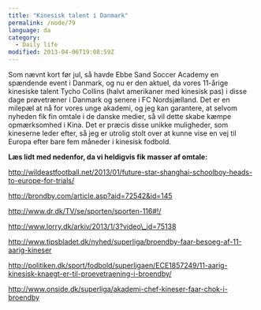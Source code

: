 ```yaml
---
title: "Kinesisk talent i Danmark"
permalink: /node/79
language: da
category:
  - Daily life
modified: 2013-04-06T19:08:59Z
---
```


Som nævnt kort før jul, så havde Ebbe Sand Soccer Academy en spændende event i Danmark, og nu er den aktuel, da vores 11-årige kinesiske talent Tycho Collins (halvt amerikaner med kinesisk pas) i disse dage prøvetræner i Danmark og senere i FC Nordsjælland. Det er en milepæl at nå for vores unge akademi, og jeg kan garantere, at selvom nyheden fik fin omtale i de danske medier, så vil dette skabe kæmpe opmærksomhed i Kina. Det er præcis disse unikke muligheder, som kineserne leder efter, så jeg er utrolig stolt over at kunne vise en vej til Europa efter bare fem måneder i kinesisk fodbold.



**Læs lidt med nedenfor, da vi heldigvis fik masser af omtale:**



http://wildeastfootball.net/2013/01/future-star-shanghai-schoolboy-heads-to-europe-for-trials/



http://brondby.com/article.asp?aid=72542&id=145



http://www.dr.dk/TV/se/sporten/sporten-116#!/



http://www.lorry.dk/arkiv/2013/1/3?video\_id=75138



http://www.tipsbladet.dk/nyhed/superliga/broendby-faar-besoeg-af-11-aarig-kineser



http://politiken.dk/sport/fodbold/superligaen/ECE1857249/11-aarig-kinesisk-knaegt-er-til-proevetraening-i-broendby/



http://www.onside.dk/superliga/akademi-chef-kineser-faar-chok-i-broendby
